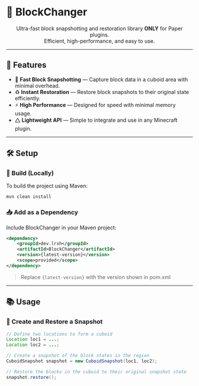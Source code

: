 # 🧱 BlockChanger

<div align="center">
  Ultra-fast block snapshotting and restoration library <strong>ONLY</strong> for Paper plugins.<br>
  Efficient, high-performance, and easy to use.
</div>

---

## 🚀 Features

* 📸 **Fast Block Snapshotting** — Capture block data in a cuboid area with minimal overhead.
* ♻️ **Instant Restoration** — Restore block snapshots to their original state efficiently.
* ⚡ **High Performance** — Designed for speed with minimal memory usage.
* 🛆 **Lightweight API** — Simple to integrate and use in any Minecraft plugin.

---

## 🛠️ Setup

### 🔧 Build (Locally)

To build the project using Maven:

```bash
mvn clean install
```

### 📥 Add as a Dependency

Include BlockChanger in your Maven project:

```xml
<dependency>
    <groupId>dev.lrxh</groupId>
    <artifactId>BlockChanger</artifactId>
    <version>{latest-version}</version>
    <scope>provided</scope>
</dependency>
```

> Replace `{latest-version}` with the version shown in pom.xml

---

## 📚 Usage

### 🧱 Create and Restore a Snapshot

```java
// Define two locations to form a cuboid
Location loc1 = ...;
Location loc2 = ...;

// Create a snapshot of the block states in the region
CuboidSnapshot snapshot = new CuboidSnapshot(loc1, loc2);

// Restore the blocks in the cuboid to their original snapshot state
snapshot.restore();
